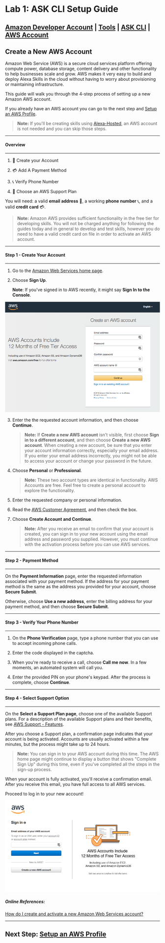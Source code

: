 # Lab 1: ASK CLI Setup Guide

## [Amazon Developer Account](./01-amzn-developer-account.md) | [Tools](./02-tools.md) | [ASK CLI](./03-ask-cli.md) | **[AWS Account](./04-aws-account.md)**


## Create a New AWS Account

Amazon Web Service (AWS) is a secure cloud services platform offering compute power, database storage, content delivery and other functionality to help businesses scale and grow. AWS makes it very easy to build and deploy Alexa Skills in the cloud without having to worry about provisioning or maintaining infrastructure.

This guide will walk you through the 4-step process of setting up a new Amazon AWS account.

If you already have an AWS account you can go to the next step and [Setup an AWS Profile](./04-aws-iam-profile.md).

> **Note:** If you'll be creating skills using [Alexa-Hosted](https://developer.amazon.com/docs/hosted-skills/build-a-skill-end-to-end-using-an-alexa-hosted-skill.html), an AWS account is not needed and you can skip those steps.

---

#### Overview

---

1. 📨 Create your Account

1. 💳 Add A Payment Method

1. 📞 Verify Phone Number

1. 💁 Choose an AWS Support Plan

You will need: a valid **email address** 📨, a working **phone number** 📞, and a valid **credit card** 💳.

> **Note:** Amazon AWS provides sufficient functionality in the free tier for developing skills. You will not be charged anything for following the guides today and in general to develop and test skills, however you do need to have a valid credit card on file in order to activate an AWS account.

---

#### Step 1 - Create Your Account

---

1. Go to the [Amazon Web Services home page](https://portal.aws.amazon.com/billing/signup#/start).

1. Choose **Sign Up**.
    
    **Note**: If you've signed in to AWS recently, it might say **Sign In to the Console**.

![account-signup](./images/04-new-aws-account-landing.png)

3. Enter the the requested account information, and then choose **Continue**. 
    > **Note:** If **Create a new AWS account** isn't visible, first choose **Sign in to a different account**, and then choose **Create a new AWS account**. When creating a new account, be sure that you enter your account information correctly, especially your email address. If you enter your email address incorrectly, you might not be able to access your account or change your password in the future.

1. Choose **Personal** or **Professional**. 
    > **Note:** These two account types are identical in functionality. AWS Accounts are free. Feel free to create a personal account to explore the functionality.

1. Enter the requested company or personal information.

1. Read the [AWS Customer Agreement](https://aws.amazon.com/agreement/), and then check the box.

1. Choose **Create Account and Continue**.

    > **Note:** After you receive an email to confirm that your account is created, you can sign in to your new account using the email address and password you supplied. However, you must continue with the activation process before you can use AWS services.
---
#### Step 2 - Payment Method
---

On the **Payment Information** page, enter the requested information associated with your payment method. If the address for your payment method is the same as the address you provided for your account, choose **Secure Submit**.

Otherwise, choose **Use a new address**, enter the billing address for your payment method, and then choose **Secure Submit**.

---

#### Step 3 - Verify Your Phone Number

---

1. On the **Phone Verification** page, type a phone number that you can use to accept incoming phone calls.

1. Enter the code displayed in the captcha.

1. When you're ready to receive a call, choose **Call me now**. In a few moments, an automated system will call you.

1. Enter the provided PIN on your phone's keypad. After the process is complete, choose **Continue**.

---

#### Step 4 - Select Support Option

---

On the **Select a Support Plan page**, choose one of the available Support plans. For a description of the available Support plans and their benefits, see [AWS Support - Features](https://aws.amazon.com/premiumsupport/plans/).

After you choose a Support plan, a confirmation page indicates that your account is being activated. Accounts are usually activated within a few minutes, but the process might take up to 24 hours.

> **Note:** You can sign in to your AWS account during this time. The AWS home page might continue to display a button that shows "Complete Sign Up" during this time, even if you've completed all the steps in the sign-up process.

When your account is fully activated, you'll receive a confirmation email. After you receive this email, you have full access to all AWS services.

Proceed to log in to your new account!

![account-signin](./images/04-new-aws-account-success.png)

##### Online References:
[How do I create and activate a new Amazon Web Services account?](https://aws.amazon.com/premiumsupport/knowledge-center/create-and-activate-aws-account/)

---

## Next Step: [Setup an AWS Profile](./04-aws-iam-profile.md)